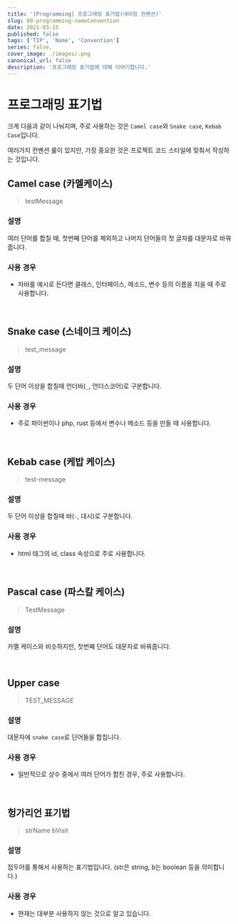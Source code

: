 ```yaml
---
title: '[Programming] 프로그래밍 표기법(네이밍 컨벤션)'
slug: 00-programming-nameConvention
date: 2021-03-15
published: false
tags: ['TIP', 'Name', 'Convention']
series: false,
cover_image: ./images/.png
canonical_url: false
description: '프로그래밍 표기법에 대해 이야기합니다.'
---
```


# 프로그래밍 표기법

크게 다음과 같이 나눠지며, 주로 사용하는 것은 `Camel case`와 `Snake case`, `Kebab Case`입니다.

여러가지 컨벤션 룰이 있지만, 가장 중요한 것은 프로젝트 코드 스타일에 맞춰서 작성하는 것입니다.

## Camel case (카멜케이스)

> testMessage

### 설명

여러 단어를 합칠 때, 첫번째 단어를 제외하고 나머지 단어들의 첫 글자를 대문자로 바꿔줍니다.

### 사용 경우

- 자바를 예시로 든다면 클래스, 인터페이스, 메소드, 변수 등의 이름을 지을 때 주로 사용합니다.

<br/>

## Snake case (스네이크 케이스)

> test_message

### 설명

두 단어 이상을 합칠때 언더바(`_`, 언더스코어)로 구분합니다.

### 사용 경우

- 주로 파이썬이나 php, rust 등에서 변수나 메소드 등을 만들 때 사용합니다.

<br/>

## Kebab case (케밥 케이스)

> test-message

### 설명

두 단어 이상을 합칠때 바(`-`, 대시)로 구분합니다.

### 사용 경우

- html 태그의 id, class 속성으로 주로 사용합니다.

<br/>

## Pascal case (파스칼 케이스)

> TestMessage

### 설명

카멜 케이스와 비슷하지만, 첫번째 단어도 대문자로 바꿔줍니다.

<br/>

## Upper case

> TEST_MESSAGE

### 설명

대문자에 `snake case`로 단어들을 합칩니다.

### 사용 경우

- 일반적으로 상수 중에서 여러 단어가 합친 경우, 주로 사용합니다.

<br/>

## 헝가리언 표기법

> strName
> bVisit

### 설명

접두어를 통해서 사용하는 표기법입니다. (str은 string, b는 boolean 등을 의미합니다.)

### 사용 경우

- 현재는 대부분 사용하지 않는 것으로 알고 있습니다.

